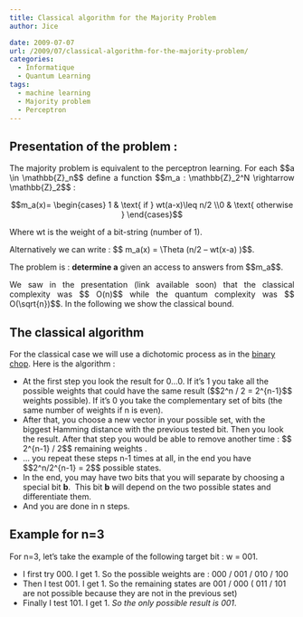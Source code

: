```yaml
---
title: Classical algorithm for the Majority Problem
author: Jice

date: 2009-07-07
url: /2009/07/classical-algorithm-for-the-majority-problem/
categories:
  - Informatique
  - Quantum Learning
tags:
  - machine learning
  - Majority problem
  - Perceptron
---
```

## Presentation of the problem :

<p style="text-align: justify;">
  The majority problem is equivalent to the perceptron learning. For each $$a \in \mathbb{Z}_n$$ define a function $$m_a : \mathbb{Z}_2^N \rightarrow \mathbb{Z}_2$$ :
</p>

<p style="text-align: center;">
  $$m_a(x)= \begin{cases} 1 & \text{ if } wt(a-x)\leq n/2 \\0 & \text{ otherwise } \end{cases}$$
</p>

<p style="text-align: justify;">
  Where wt is the weight of a bit-string (number of 1).
</p>

<p style="text-align: justify;">
  Alternatively we can write : $$ m_a(x) = \Theta (n/2 &#8211; wt(x-a) )$$.
</p>

<p style="text-align: justify;">
  The problem is : <strong>determine a</strong> given an access to answers from $$m_a$$.
</p>

<p style="text-align: justify;">
  We saw in the presentation (link available soon) that the classical complexity was $$ O(n)$$ while the quantum complexity was $$ O(\sqrt{n})$$. In the following we show the classical bound.
</p>

<p style="text-align: justify;">
  <h2 style="text-align: justify;">
    The classical algorithm
  </h2>
  
  <p>
    For the classical case we will use a dichotomic process as in the <a href="http://en.wikipedia.org/wiki/Binary_search_algorithm" target="_blank">binary chop</a>. Here is the algorithm :
  </p>
  
  <ul>
    <li>
      At the first step you look the result for 0&#8230;0. If it&#8217;s 1 you take all the possible weights that could have the same result ($$2^n / 2 = 2^{n-1}$$ weights possible). If it&#8217;s 0 you take the complementary set of bits (the same number of weights if n is even).
    </li>
    <li>
      After that, you choose a new vector in your possible set, with the biggest Hamming distance with the previous tested bit. Then you look the result. After that step you would be able to remove another time : $$ 2^{n-1} / 2$$ remaining weights .
    </li>
    <li>
      &#8230; you repeat these steps n-1 times at all, in the end you have $$2^n/2^{n-1} = 2$$ possible states.
    </li>
    <li>
      In the end, you may have two bits that you will separate by choosing a special bit <strong>b</strong>.  This bit <strong>b</strong> will depend on the two possible states and differentiate them.
    </li>
    <li>
      And you are done in n steps.
    </li>
  </ul>
  
  <h2>
    Example for n=3
  </h2>
  
  <p>
    For n=3, let&#8217;s take the example of the following target bit : w = 001.
  </p>
  
  <ul>
    <li>
      I first try 000. I get 1. So the possible weights are : 000 / 001 / 010 / 100
    </li>
    <li>
      Then I test 001. I get 1. So the remaining states are 001 / 000 ( 011 / 101 are not possible because they are not in the previous set)
    </li>
    <li>
      Finally I test 101. I get 1. <em>So the only possible result is 001</em>.
    </li>
  </ul>